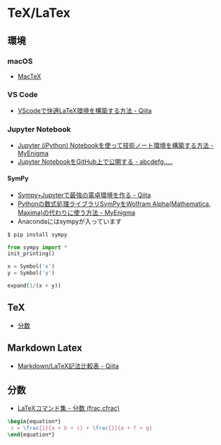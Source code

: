 # TeX/LaTex

## 環境

### macOS

- [MacTeX](https://texwiki.texjp.org/?MacTeX#mirror)

### VS Code

- [VScodeで快適LaTeX環境を構築する方法 - Qiita](https://qiita.com/ichigism/items/707e8a5def368a69e9a6)

### Jupyter Notebook

- [Jupyter (iPython) Notebookを使って技術ノート環境を構築する方法 - MyEnigma](https://myenigma.hatenablog.com/entry/2016/02/20/183423)
- [Jupyter NotebookをGitHub上で公開する - abcdefg.....](http://pppurple.hatenablog.com/entry/2016/06/11/194713)


#### SymPy

- [Sympy+Jupyterで最強の電卓環境を作る - Qiita](https://qiita.com/pashango2/items/500d23c8f43784b54315)
- [Pythonの数式処理ライブラリSymPyをWolfram Alpha(Mathematica, Maxima)の代わりに使う方法 - MyEnigma](https://myenigma.hatenablog.com/entry/2015/11/21/222755)
- Anacondaにはsympyが入っています

~~~bash
$ pip install sympy
~~~

~~~py
from sympy import *
init_printing()

x = Symbol('x')
y = Symbol('y')

expand(1/(x + y))
~~~

## TeX

- [分数](http://www.latex-cmd.com/equation/frac.html)


## Markdown Latex

- [Markdown/LaTeX記法比較表 - Qiita](https://qiita.com/icoxfog417/items/41a6793579eaf7bc0e00)


## 分数

- [LaTeXコマンド集 - 分数 (frac,cfrac)](http://www.latex-cmd.com/equation/frac.html)


~~~latex
\begin{equation*}
 z = \frac{1}{a + b + c} + \frac{2}{e + f + g}
\end{equation*}
~~~
